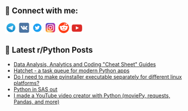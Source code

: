 ## 🔎 Connect with me:
[<img src="https://github.com/bullbesh/bullbesh/blob/main/images/Telegram.png" width="32" height="32" />](https://t.me/bullbesh)
[<img src="https://github.com/bullbesh/bullbesh/blob/main/images/VK.png" width="32" height="32" />](https://vk.com/bullbesh)
[<img src="https://github.com/bullbesh/bullbesh/blob/main/images/Twitter.png" width="32" height="32" />](https://twitter.com/bullbesh1)
[<img src="https://github.com/bullbesh/bullbesh/blob/main/images/Instagram.png" width="32" height="32" />](https://www.instagram.com/bullbesh)
[<img src="https://github.com/bullbesh/bullbesh/blob/main/images/Reddit.png" width="32" height="32" />](https://www.reddit.com/user/bullbesh)
[<img src="https://github.com/bullbesh/bullbesh/blob/main/images/YouTube.png" width="32" height="32" />](https://www.youtube.com/channel/UCtfjRs6uzgq5mfm8S06WTcg)

## 📕 Latest r/Python Posts
<!-- BLOG-POST-LIST:START -->
- [Data Analysis, Analytics and Coding &quot;Cheat Sheet&quot; Guides](https://www.reddit.com/r/Python/comments/1k04yo3/data_analysis_analytics_and_coding_cheat_sheet/)
- [Hatchet - a task queue for modern Python apps](https://www.reddit.com/r/Python/comments/1k045yv/hatchet_a_task_queue_for_modern_python_apps/)
- [Do I need to make pyinstaller executable separately for different linux platforms?](https://www.reddit.com/r/Python/comments/1k03fwx/do_i_need_to_make_pyinstaller_executable/)
- [Python in SAS out](https://www.reddit.com/r/Python/comments/1k02ryl/python_in_sas_out/)
- [I made a YouTube video creator with Python &lpar;moviePy, requests, Pandas, and more&rpar;](https://www.reddit.com/r/Python/comments/1k00ixd/i_made_a_youtube_video_creator_with_python/)
<!-- BLOG-POST-LIST:END -->
